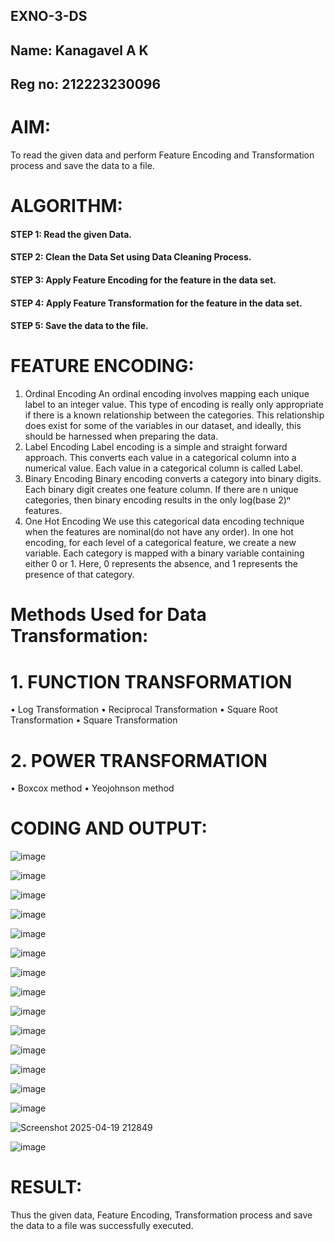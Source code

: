## EXNO-3-DS
## Name: Kanagavel A K
## Reg no: 212223230096

# AIM:
To read the given data and perform Feature Encoding and Transformation process and save the data to a file.

# ALGORITHM:
#### STEP 1: Read the given Data.
#### STEP 2: Clean the Data Set using Data Cleaning Process.
#### STEP 3: Apply Feature Encoding for the feature in the data set.
#### STEP 4: Apply Feature Transformation for the feature in the data set.
#### STEP 5: Save the data to the file.
# FEATURE ENCODING:
1. Ordinal Encoding
An ordinal encoding involves mapping each unique label to an integer value. This type of encoding is really only appropriate if there is a known relationship between the categories. This relationship does exist for some of the variables in our dataset, and ideally, this should be harnessed when preparing the data.
2. Label Encoding
Label encoding is a simple and straight forward approach. This converts each value in a categorical column into a numerical value. Each value in a categorical column is called Label.
3. Binary Encoding
Binary encoding converts a category into binary digits. Each binary digit creates one feature column. If there are n unique categories, then binary encoding results in the only log(base 2)ⁿ features.
4. One Hot Encoding
We use this categorical data encoding technique when the features are nominal(do not have any order). In one hot encoding, for each level of a categorical feature, we create a new variable. Each category is mapped with a binary variable containing either 0 or 1. Here, 0 represents the absence, and 1 represents the presence of that category.

# Methods Used for Data Transformation:
  # 1. FUNCTION TRANSFORMATION
• Log Transformation
• Reciprocal Transformation
• Square Root Transformation
• Square Transformation
  # 2. POWER TRANSFORMATION
• Boxcox method
• Yeojohnson method

# CODING AND OUTPUT:
![image](https://github.com/user-attachments/assets/796181b2-0605-466c-a745-480dd1f8c7e1)

![image](https://github.com/user-attachments/assets/1a1b27de-8bed-4f60-bdd3-7019870beaf2)

![image](https://github.com/user-attachments/assets/5bd2566c-a978-4dfd-8a17-e14d136af2bf)

![image](https://github.com/user-attachments/assets/ea1e6553-5a5b-46cf-a510-b49210514064)

![image](https://github.com/user-attachments/assets/e16bf5cc-6546-4d28-8bdf-ad1c51e3f407)

![image](https://github.com/user-attachments/assets/e61adb0e-f5a9-470a-8868-551d3291e464)

![image](https://github.com/user-attachments/assets/8f23b7fe-8b46-470b-89f4-9f773e796efd)

![image](https://github.com/user-attachments/assets/df68754c-7792-4e1b-bd13-8ed373df05c1)

![image](https://github.com/user-attachments/assets/c6514ce2-de86-4be3-a7d3-bf641078a41e)

![image](https://github.com/user-attachments/assets/47e390d1-da3f-4c04-a88a-2841b86a416c)

![image](https://github.com/user-attachments/assets/bf0d3f56-a3f6-4e3a-a714-acb7e38f6753)

![image](https://github.com/user-attachments/assets/62eb710f-5101-4246-8194-fc1c033879fa)

![image](https://github.com/user-attachments/assets/f626ef51-c10e-4e15-8d50-69f6546141f9)

![image](https://github.com/user-attachments/assets/d7371093-356f-4e3d-9687-bcc96f52563e)

![Screenshot 2025-04-19 212849](https://github.com/user-attachments/assets/50f0770d-8186-4158-8a48-f3fe4ac1b687)

![image](https://github.com/user-attachments/assets/3a0c3356-aea0-4d1b-965f-ddbf5d3110b5)

# RESULT:
Thus the given data, Feature Encoding, Transformation process and save the data to a file was successfully executed.
       
